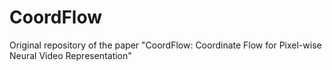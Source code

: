 # CoordFlow
Original repository of the paper "CoordFlow: Coordinate Flow for Pixel-wise Neural Video Representation"
